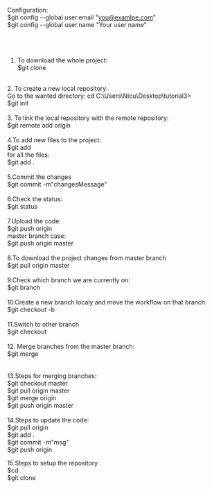 Configuration:	<br />
$git config --global user.email "you@examlpe.com"	<br />
$git config --global user.name "Your user name"	<br />
<br />
<br />
<br />
1. To download the whole project:<br />
$git clone <repositoryLink><br />
<br />
2. To create a new local repository:<br />
Go to the wanted directory: cd C:\Users\Nicu\Desktop\tutorial3><br />
$git init<br />
<br />
3. To link the local repository with the remote repository:<br />
$git remote add origin <repositoryLink><br />
<br />
4.To add new files to the project:<br />
$git add <filname><br />
for all the files:<br />
$git add .<br />
<br />
5.Commit the changes<br />
$git commit -m"changesMessage"<br />
<br />
6.Check the status:<br />
$git status<br />
<br />
7.Upload the code:<br />
$git push origin <branchName><br />
master branch case:<br />
$git push origin master<br />
<br />
8.To download the project changes from master branch<br />
$git pull origin master<br />
<br />
9.Check which branch we are currently on:<br />
$git branch<br />
<br />
10.Create a new branch localy and move the workflow on that branch<br />
$git checkout -b <branchName><br />
<br />
11.Switch to other branch<br />
$git checkout <branchName><br />
<br />
12. Merge branches from the master branch:<br />
$git merge <otherBranchName><br />
<br />
<br />
13.Steps for merging branches:<br />
$git checkout master<br />
$git pull origin master<br />
$git merge origin <branch><br />
$git push origin master<br />
<br />
14.Steps to update the code:<br />
$git pull origin <branch><br />
$git add .<br />
$git commit -m"msg"<br />
$git push origin <branch><br />

15.Steps to setup the repository<br />
$cd <localProjectDirectory><br />
$git clone <repositoryLink><br />

